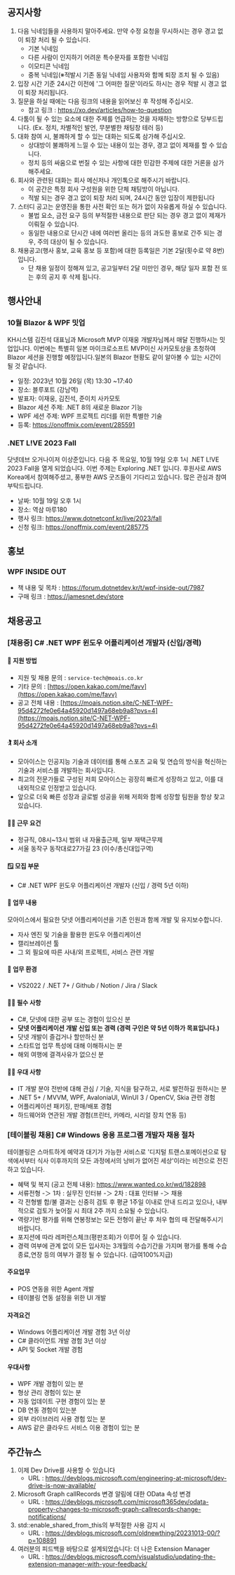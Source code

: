 ## 공지사항

1. 다음 닉네임들을 사용하지 말아주세요. 만약 수정 요청을 무시하시는 경우 경고 없이 퇴장 처리 될 수 있습니다.
   * 기본 닉네임
   * 다른 사람이 인지하기 어려운 특수문자를 포함한 닉네임
   * 이모티콘 닉네임
   * 중복 닉네임(※적발시 기존 동일 닉네임 사용자와 함께 퇴장 조치 될 수 있음)
2. 입장 시간 기준 24시간 이전에 '그 어떠한 질문'이라도 하시는 경우 적발 시 경고 없이 퇴장 처리됩니다.
3. 질문을 하실 때에는 다음 링크의 내용을 읽어보신 후 작성해 주십시오. 
   * 참고 링크 : https://xo.dev/articles/how-to-question
4. 다툼이 될 수 있는 요소에 대한 주제를 언급하는 것을 자재하는 방향으로 당부드립니다.
   (Ex. 정치, 차별적인 발언, 무분별한 채팅창 테러 등)
5. 대화 참여 시, 불쾌하게 할 수 있는 대화는 되도록 삼가해 주십시오.
   * 상대방이 불쾌하게 느낄 수 있는 내용이 있는 경우, 경고 없이 제재를 할 수 있습니다.
   * 정치 등의 싸움으로 번질 수 있는 사항에 대한 민감한 주제에 대한 거론을 삼가해주세요.
6. 회사와 관련된 대화는 회사 메신저나 개인톡으로 해주시기 바랍니다. 
   * 이 공간은 특정 회사 구성원을 위한 단체 채팅방이 아닙니다. 
   * 적발 되는 경우 경고 없이 퇴장 처리 되며, 24시간 동안 입장이 제한됩니다
7. 스터디 공고는 운영진을 통한 사전 확인 또는 허가 없이 자유롭게 하실 수 있습니다.
   * 불법 요소, 금전 요구 등의 부적절한 내용으로 판단 되는 경우 경고 없이 제재가 이뤄질 수 있습니다.
   * 동일한 내용으로 단시간 내에 여러번 올리는 등의 과도한 홍보로 간주 되는 경우, 주의 대상이 될 수 있습니다.
8. 채용공고(행사 홍보, 교육 홍보 등 포함)에 대한 등록일은 기본 2달(횟수로 약 8번)입니다.
   * 단 채용 일정이 정해져 있고, 공고일부터 2달 미만인 경우, 해당 일자 포함 전 또는 후의 공지 후 삭제 됩니다.

## 행사안내

### 10월 Blazor & WPF 밋업

KH시스템 김진석 대표님과 Microsoft MVP 이재웅 개발자님께서 매달 진행하시는 밋업입니다.
이번에는 특별히 일본 마이크로소프트 MVP이신 사카모토상을 초청하여 Blazor 세션을 진행할 예정입니다.일본의 Blazor 현황도 같이 알아볼 수 있는 시간이 될 것 같습니다.

* 일정: 2023년 10월 26일 (목) 13:30 ~17:40
* 장소: 블루포트 (강남역)
* 발표자: 이재웅, 김진석, 준이치 사카모토
* Blazor 세션 주제: .NET 8의 새로운 Blazor 기능
* WPF 세션 주제: WPF 프로젝트 리더를 위한 특별한 기술
* 등록: https://onoffmix.com/event/285591 

### .NET L!VE 2023 Fall
닷넷데브 오거나이저 이상준입니다. 
다음 주 목요일, 10월 19일 오후 1시 .NET L!VE 2023 Fall을 열게 되었습니다.
이번 주제는 Exploring .NET 입니다.
후원사로 AWS Korea에서 참여해주셨고, 풍부한 AWS 굿즈들이 기다리고 있습니다.
많은 관심과 참여 부탁드립니다.

* 날짜: 10월 19일 오후 1시
*  장소: 역삼 마루180
*  행사 링크: https://www.dotnetconf.kr/live/2023/fall
*  신청 링크: https://onoffmix.com/event/285775


## 홍보

### WPF INSIDE OUT
  * 책 내용 및 목차 : https://forum.dotnetdev.kr/t/wpf-inside-out/7987
  * 구매 링크 : https://jamesnet.dev/store

## 채용공고

### [채용중] C# .NET WPF 윈도우 어플리케이션 개발자 (신입/경력)
#### 📨 지원 방법
- 지원 및 채용 문의 : `service-tech@moais.co.kr`
- 기타 문의 : [https://open.kakao.com/me/favv](https://open.kakao.com/me/favv)
- 공고 전체 내용 : [https://moais.notion.site/C-NET-WPF-95d4272fe0e64a45920d1497a68eb9a8?pvs=4](https://moais.notion.site/C-NET-WPF-95d4272fe0e64a45920d1497a68eb9a8?pvs=4)

#### 🏌️ 회사 소개
- 모아이스는 인공지능 기술과 데이터를 통해 스포츠 교육 및 연습의 방식을 혁신하는 기술과 서비스를 개발하는 회사입니다.
- 최고의 전문가들로 구성된 저희 모아이스는 굉장히 빠르게 성장하고 있고, 이를 대내외적으로 인정받고 있습니다.
- 앞으로 더욱 빠른 성장과 글로벌 성공을 위해 저희와 함께 성장할 팀원을 항상 찾고 있습니다.

#### 👩‍💼 근무 요건
- 정규직, 08시~13시 범위 내 자율출근제, 일부 재택근무제
- 서울 동작구 동작대로27가길 23 (이수/총신대입구역)

#### 🪟 모집 부문
- C# .NET WPF 윈도우 어플리케이션 개발자 (신입 / 경력 5년 이하)

#### 💼 업무 내용
모아이스에서 필요한 닷넷 어플리케이션을 기존 인원과 함께 개발 및 유지보수합니다. 
- 자사 엔진 및 기술을 활용한 윈도우 어플리케이션
- 캘리브레이션 툴
- 그 외 필요에 따른 사내/외 프로젝트, 서비스 관련 개발
  
#### 💼 업무 환경
- VS2022 / .NET 7+ / Github / Notion / Jira / Slack

#### 🙇‍♂️ 필수 사항
- C#, 닷넷에 대한 공부 또는 경험이 있으신 분
- **닷넷 어플리케이션 개발 신입 또는 경력 (경력 구인은 약 5년 이하가 목표입니다.)**
- 닷넷 개발이 즐겁거나 할만하신 분
- 스타트업 업무 특성에 대해 이해하시는 분
- 해외 여행에 결격사유가 없으신 분

#### 🙇‍♂️ 우대 사항
- IT 개발 분야 전반에 대해 관심 / 기술, 지식을 탐구하고, 서로 발전하길 원하시는 분
- .NET 5+ / MVVM, WPF, AvaloniaUI, WinUI 3 / OpenCV, Skia 관련 경험
- 어플리케이션 패키징, 판매/배포 경험
- 하드웨어와 연관된 개발 경험(프린터, 카메라, 시리얼 장치 연동 등)

### [테이블링 채용] C# Windows 응용 프로그램 개발자 채용 절차

테이블링은 스마트하게 예약과 대기가 가능한 서비스로 '디지털 트랜스포메이션으로 탐색에서부터 식사 이후까지의 모든 과정에서의 낭비가 없어진 세상'이라는 비전으로 전진하고 있습니다.

* 혜택 및 복지 (공고 전체 내용): https://www.wanted.co.kr/wd/182898
* 서류전형 -＞ 1차 : 실무진 인터뷰 -＞ 2차 : 대표 인터뷰 -＞ 채용
* 각 전형별 합/불 결과는 신중히 검토 후 평균 1주일 이내로 안내 드리고 있으나, 내부적으로 검토가 늦어질 시 최대 2주 까지 소요될 수 있습니다.
* 역량기반 평가를 위해 연봉정보는 모든 전형이 끝난 후 처우 협의 때 전달해주시기 바랍니다.
* 포지션에 따라 레퍼런스체크(평판조회)가 이루어 질 수 있습니다.
* 경력 여부에 관계 없이 모든 입사자는 3개월의 수습기간을 가지며 평가를 통해 수습종료,연장 등의 여부가 결정 될 수 있습니다. (급여100%지급)

#### 주요업무
* POS 연동을 위한 Agent 개발
* 테이블링 연동 설정을 위한 UI 개발

#### 자격요건
* Windows 어플리케이션 개발 경험 3년 이상
* C# 클라이언트 개발 경험 3년 이상
* API 및 Socket 개발 경험

#### 우대사항
* WPF 개발 경험이 있는 분
* 형상 관리 경험이 있는 분
* 자동 업데이트 구현 경험이 있는 분
* DB 연동 경험이 있는분
* 외부 라이브러리 사용 경험 있는 분
* AWS 같은 클라우드 서비스 이용 경험이 있는 분

## 주간뉴스

1. 이제 Dev Drive를 사용할 수 있습니다
   * URL : https://devblogs.microsoft.com/engineering-at-microsoft/dev-drive-is-now-available/
2. Microsoft Graph callRecords 변경 알림에 대한 OData 속성 변경
   * URL : https://devblogs.microsoft.com/microsoft365dev/odata-property-changes-to-microsoft-graph-callrecords-change-notifications/
3. std::enable_shared_from_this의 부적절한 사용 감지 시
   * URL : https://devblogs.microsoft.com/oldnewthing/20231013-00/?p=108891
4. 여러분의 피드백을 바탕으로 설계되었습니다: 더 나은 Extension Manager
   * URL : https://devblogs.microsoft.com/visualstudio/updating-the-extension-manager-with-your-feedback/